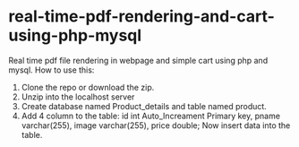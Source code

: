 # real-time-pdf-rendering-and-cart-using-php-mysql
Real time pdf file rendering in webpage and simple cart using php and mysql.
How to use this:
1. Clone the repo or download the zip.
2. Unzip into the localhost server
3. Create database named Product_details and table named product.
4. Add 4 column to the table: id int Auto_Increament Primary key, pname varchar(255), image varchar(255), price double;
Now insert data into the table.
